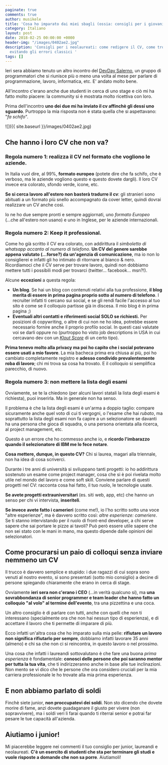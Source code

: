```yaml
---
paginate: true
comments: true
author: musikele
title: 'Cosa ho imparato dai miei sbagli (ossia: consigli per i giovani laureandi)'
category: Italiano
layout: post
date: 2018-02-25 00:00:00 +0000
header-img: "/images/0402ae2.jpg"
description: 'Consigli per i neolaureati: come redigere il CV, come trovare stage,
  evitando gli errori classici '
tags: []
---
```

Ieri sera abbiamo tenuto un altro incontro del [DevDay Salerno](https://www.meetup.com/it-IT/devday-salerno/?chapter_analytics_code=UA-74462208-1), un gruppo di programmatori che si riunisce più o meno una volta al mese per parlare di programmazione, lavoro, informatica, etc. E' andato molto bene. 

All'incontro c'erano anche due studenti in cerca di uno stage e ciò mi ha fatto molto piacere: la community si è mostrata molto ricettiva con loro. 

Prima dell'incontro **uno dei due mi ha inviato il cv affinchè gli dessi uno sguardo**. Purtroppo la mia risposta non è stata quella che si aspettavano: "_fa schifo_". 

![]({{ site.baseurl }}/images/0402ae2.jpg)

## Che hanno i loro CV che non va?

### Regola numero 1: **realizza il CV nel formato che vogliono le aziende.** 

In Italia vuol dire, al 99%, **formato europeo** (potete dire che fa schifo, che è verboso, ma le aziende vogliono questo e questo dovete dargli). Il loro CV invece era colorato, sfondo verde, icone, etc. 

**Se si cerca lavoro all'estero non basterà tradurre il cv**: gli stranieri sono abituati a un formato più snello accompagnato da cover letter, quindi dovrai realizzare un CV anche così. 

Io ne ho due sempre pronti e sempre aggiornati, uno _formato Europeo_ (...che all'estero non usano) e uno in Inglese, per le aziende internazionali. 

### Regola numero 2: **Keep it professional**. 

Come ho già scritto il CV era colorato, con addirittura il _simboletto di whatsapp accanto al numero di telefono_. **Un CV del genere sarebbe appena valutato (...forse?) da un'agenzia di comunicazione**, ma io non lo consiglierei e infatti gli ho intimato di ritornare al bianco & nero. Ricordiamoci che il CV serve per trovare lavoro, quindi non dobbiamo mettere tutti i possibili modi per trovarci (twitter... facebook... msn?!). 

Alcune **eccezioni** a questa regola: 

* **Un blog**. Se hai un blog con contenuti relativi alla tua professione, **il blog merita di essere in prima pagina proprio sotto al numero di telefono**. I recruiter infatti ti cercano sui social, e se gli rendi facile l'accesso al tuo sito è come se il colloquio partisse già in discesa. Il mio blog è in prima pagina ;) 
* **Eventuali altri contatti e riferimenti social SOLO se richiesti.** Per posizioni di copywriting, o altre di cui non ne ho idea, potrebbe essere necessario fornire anche il proprio profilo social. In questi casi valutate voi se darli oppure no (purtroppo ho visto job descriptions in USA in cui cercavano dev con un [_Klout Score_](https://klout.com/#/micnasti) di un certo tipo).

**Prima tenevo molto alla privacy ma poi ho capito che i social potevano essere usati a mio favore**. La mia bacheca prima era chiusa ai più, poi ho cambiato completamente registro e **adesso condivido prevalentemente roba di lavoro**; chi mi trova sa cosa ha trovato. E il colloquio si semplifica parecchio, di nuovo. 

### Regola numero 3: **non mettere la lista degli esami** 

Ovviamente, se te la chiedono (per alcuni lavori statali la lista degli esami è richiesta), puoi inserirla. Ma in generale non ha senso. 

Il problema è che la lista degli esami è un'arma a doppio taglio: compare sicuramente anche quel voto di cui ti vergogni, o l'esame che hai _rubato_, ma soprattutto la lista degli esami non fa capire a un selezionatore se davanti ha una persona che gioca di squadra, o una persona orientata alla ricerca, al project management, etc. 

Questo è un errore che ho commesso anche io, e **ricordo l'imbarazzo quando il selezionatore di IBM me lo fece notare**.

**Cosa mettere, dunque, in questo CV?** Chi si laurea, magari alla triennale, non ha idea di cosa scriverci. 

Durante i tre anni di università si sviluppano tanti progetti: io ho addirittura sostenuto un esame come project manager, cosa che si è poi rivelata molto utile nel mondo del lavoro e come soft skill. Conviene parlare di questi progetti nel CV: racconta cosa hai fatto, il tuo ruolo, le tecnologie usate. 

**Se avete progetti extrauniversitari** (es. siti web, app, etc) che hanno un senso per chi vi intervista, **inseriteli**. 

**Se invece avete fatto i camerieri** (come me!), io l'ho scritto sotto una voce "altre esperienze", ma è davvero scritto così: _altre esperienze: cameriere_. Se ti stanno intervistando per il ruolo di front-end developer, a chi serve sapere che sai portare le pizze ai tavoli? Può però essere utile sapere che non sei stato con le mani in mano, ma questo dipende dalle opinioni dei selezionatori. 

## Come procurarsi un paio di colloqui senza inviare nemmeno un CV 

Il trucco è davvero semplice e stupido: i due ragazzi di cui sopra sono venuti al nostro evento, si sono presentati (sotto mio consiglio) a decine di persone spiegando chiaramente che erano in cerca di stage. 

Ovviamente **ieri sera non c'erano i CEO** (...in verità qualcuno si), ma **una sovrabbondanza di senior programmer e team leader che hanno fatto un colloquio "al volo" al termine dell'evento**, tra una pizzettina e una coca. 

Un altro consiglio è di parlare con tutti, anche con quelli che non ti interessano  (specialmente ora che non hai nessun tipo di esperienza), e di accettare il lavoro che ti permette di imparare di più.

Ecco infatti un'altra cosa che ho imparato sulla mia pelle: **rifiutare un lavoro non significa rifiutarlo per sempre**, dobbiamo infatti lavorare 35 anni (almeno) e chi sa che non ci si reincontra, in questo lavoro o nel prossimo.

Una cosa che infatti i laureandi sottovalutano è che fare una buona _prima esperienza_ è fondamentale: **conosci delle persone che poi saranno mentor per tutta la tua vita**, che ti indirizzeranno anche in base alle tue inclinazioni. Non mento se vi dico che le persone che ora considero cruciali per la mia carriera professionale le ho trovate alla mia prima esperienza. 

## E non abbiamo parlato di soldi 

Finchè siete junior, **non proccupatevi dei soldi**. Non sto dicendo che dovete morire di fame, anzi dovete guadaganare il giusto per vivere (non sopravvivere), ma i soldi veri li farai quando ti riterrai senior e potrai far pesare le tue capacità all'azienda.

## Aiutiamo i junior!

Mi piacerebbe leggere nei commenti il tuo consiglio per junior, laureandi e neolaureati. **C'è un esercito di studenti che sta per terminare gli studi e vuole risposte a domande che non sa porre**. Aiutiamoli! 